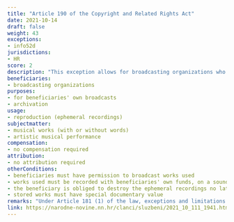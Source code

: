 ```yaml
---
title: "Article 190 of the Copyright and Related Rights Act"
date: 2021-10-14
draft: false
weight: 43
exceptions:
- info52d
jurisdictions:
- HR
score: 2
description: "This exception allows for broadcasting organizations who have permission to broadcast an author's musical work with or without words or an artistic musical performance, to reproduce said works with their own funds on a sound, image or text carrier, for the purposes of their own broadcasts. The beneficiary is obliged to destroy the ephemeral recordings no later than 30 days from the day of broadcasting or store them in its own or in a public official archive if these recordings have a special documentary value." 
beneficiaries:
- broadcasting organizations
purposes: 
- for beneficiaries' own broadcasts
- archivation
usage:
- reproduction (ephemeral recordings)
subjectmatter:
- musical works (with or without words) 
- artistic musical performance
compensation:
- no compensation required
attribution: 
- no attribution required
otherConditions: 
- beneficiaries must have permission to broadcast works used 
- works used must be recorded with beneficiaries' own funds, on a sound, image or text carrier
- the beneficiary is obliged to destroy the ephemeral recordings no later than 30 days from the day of broadcasting 
- stored works must have special documentary value
remarks: "Under Article 181 (1) of the law, exceptions and limitations apply to both works (which must be divulged) and other subject-matter, subject to related rights. Article 181 (2) contains the requirements of the 3-step test."
link: https://narodne-novine.nn.hr/clanci/sluzbeni/2021_10_111_1941.html
---
```

